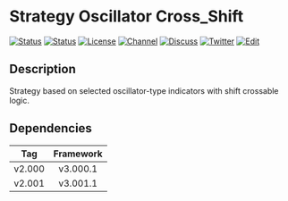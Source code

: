 # Strategy Oscillator Cross_Shift

[![Status][gha-image-check-master]][gha-link-check-master]
[![Status][gha-image-compile-master]][gha-link-compile-master]
[![License][license-image]][license-link]
[![Channel][tg-channel-image]][tg-channel-link]
[![Discuss][gh-discuss-badge]][gh-discuss-link]
[![Twitter][twitter-image]][twitter-link]
[![Edit][gh-edit-badge]][gh-edit-link]

## Description

Strategy based on selected oscillator-type indicators with shift crossable logic.

## Dependencies

| Tag      | Framework |
|:--------:|:---------:|
| v2.000   | v3.000.1  |
| v2.001   | v3.001.1  |

<!-- Named links -->

[gh-discuss-badge]: https://img.shields.io/badge/Discussions-Q&A-blue.svg?logo=github
[gh-discuss-link]: https://github.com/EA31337/EA31337-Strategies/discussions

[gh-edit-badge]: https://img.shields.io/badge/GitHub-edit-purple.svg?logo=github
[gh-edit-link]: https://github.dev/EA31337/Strategy-Oscillator_Cross_Shift

[gha-link-check-master]: https://github.com/EA31337/Strategy-Oscillator_Cross_Shift/actions?query=workflow:Check+branch%3Amaster
[gha-image-check-master]: https://github.com/EA31337/Strategy-Oscillator_Cross_Shift/workflows/Check/badge.svg?branch=master
[gha-link-compile-master]: https://github.com/EA31337/Strategy-Oscillator_Cross_Shift/actions?query=workflow:Compile+branch%3Amaster
[gha-image-compile-master]: https://github.com/EA31337/Strategy-Oscillator_Cross_Shift/workflows/Compile/badge.svg?branch=master

[license-image]: https://img.shields.io/github/license/EA31337/EA31337-Strategies.svg
[license-link]: https://tldrlegal.com/license/gnu-general-public-license-v3-(gpl-3)

[tg-channel-image]: https://img.shields.io/badge/Telegram-join-0088CC.svg?logo=telegram
[tg-channel-link]: https://t.me/EA31337

[twitter-image]: https://img.shields.io/badge/EA31337-Follow-1DA1F2.svg?logo=Twitter
[twitter-link]: https://twitter.com/EA31337
